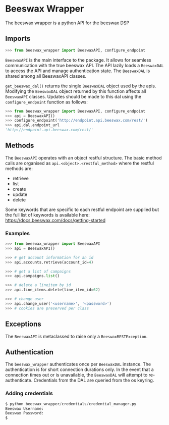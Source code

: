 # Beeswax Wrapper

The beeswax wrapper is a python API for the beeswax DSP

## Imports
```python
>>> from beeswax_wrapper import BeeswaxAPI, configure_endpoint
```
`BeeswaxAPI` is the main interface to the package. 
It allows for seamless communication with the true beeswax API.
The API lazily loads a `BeeswaxDAL` to access the API and manage authentication state. 
The `BeeswaxDAL` is shared among all BeeswaxAPI classes.

`get_beeswax_dal()` returns the single `BeeswaxDAL` object used by the apis. 
Modifying the `BeeswaxDAL` object returned by this function affects all `BeeswaxAPI` classes. 
Updates should be made to this dal using the `configure_endpoint` function as follows:
```python
>>> from beeswax_wrapper import BeeswaxAPI, configure_endpoint
>>> api = BeeswaxAPI()
>>> configure_endpoint('http://endpoint.api.beeswax.com/rest/')
>>> api.dal.endpoint_url
'http://endpoint.api.beeswax.com/rest/'
```

## Methods
The `BeeswaxAPI` operates with an object restful structure. 
The basic method calls are organised as `api.<object>.<restful_method>` where the restful methods are:
- retrieve
- list
- create
- update
- delete

Some keywords that are specific to each restful endpoint are supplied but the full list of keywords is available here: 
https://docs.beeswax.com/docs/getting-started

### Examples
```python
>>> from beeswax_wrapper import BeeswaxAPI
>>> api = BeeswaxAPI()

>>> # get account information for an id
>>> api.accounts.retrieve(account_id=4)

>>> # get a list of campaigns
>>> api.campaigns.list()

>>> # delete a lineitem by id
>>> api.line_items.delete(line_item_id=62)

>>> # change user
>>> api.change_user('<username>', '<password>')
>>> # cookies are preserved per class
```

## Exceptions
The `BeeswaxAPI` is metaclassed to raise only a `BeeswaxRESTException`.

## Authentication
The `beeswax_wrapper` authenticates once per `BeeswaxDAL` instance. The authentication is for short connection durations only. 
In the event that a connection times out or is unavailable, the `BeeswaxDAL` will attempt to re-authenticate.
Credentials from the DAL are queried from the os keyring. 

### Adding credentials
```python
$ python beeswax_wrapper/credentials/credential_manager.py
Beeswax Username:
Beeswax Password:
$
```